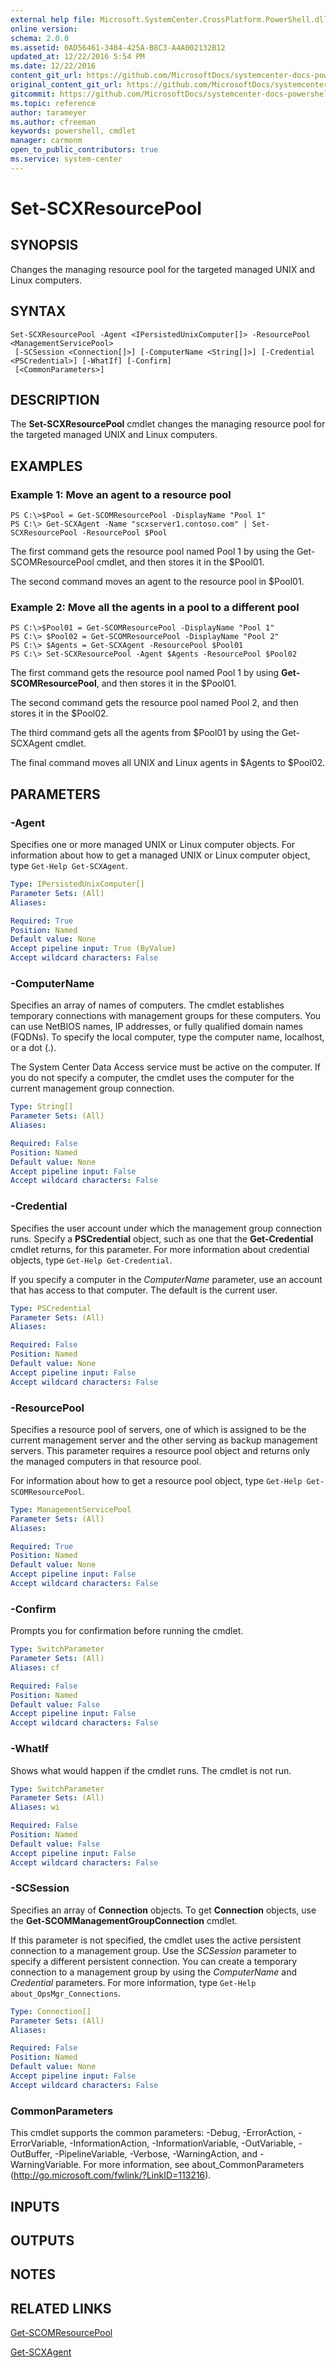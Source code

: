 ```yaml
---
external help file: Microsoft.SystemCenter.CrossPlatform.PowerShell.dll-Help.xml
online version: 
schema: 2.0.0
ms.assetid: 0AD56461-3484-425A-B8C3-A4A002132B12
updated_at: 12/22/2016 5:54 PM
ms.date: 12/22/2016
content_git_url: https://github.com/MicrosoftDocs/systemcenter-docs-powershell/blob/master/systemcenter-cmdlets/SystemCenter2016/OperationsManager/vlatest/Set-SCXResourcePool.md
original_content_git_url: https://github.com/MicrosoftDocs/systemcenter-docs-powershell/blob/master/systemcenter-cmdlets/SystemCenter2016/OperationsManager/vlatest/Set-SCXResourcePool.md
gitcommit: https://github.com/MicrosoftDocs/systemcenter-docs-powershell/blob/17c3a51bd892aad46c731d9f381f0704b4815004/systemcenter-cmdlets/SystemCenter2016/OperationsManager/vlatest/Set-SCXResourcePool.md
ms.topic: reference
author: tarameyer
ms.author: cfreeman
keywords: powershell, cmdlet
manager: carmonm
open_to_public_contributors: true
ms.service: system-center
---
```


# Set-SCXResourcePool

## SYNOPSIS
Changes the managing resource pool for the targeted managed UNIX and Linux computers.

## SYNTAX

```
Set-SCXResourcePool -Agent <IPersistedUnixComputer[]> -ResourcePool <ManagementServicePool>
 [-SCSession <Connection[]>] [-ComputerName <String[]>] [-Credential <PSCredential>] [-WhatIf] [-Confirm]
 [<CommonParameters>]
```

## DESCRIPTION
The **Set-SCXResourcePool** cmdlet changes the managing resource pool for the targeted managed UNIX and Linux computers.

## EXAMPLES

### Example 1: Move an agent to a resource pool
```
PS C:\>$Pool = Get-SCOMResourcePool -DisplayName "Pool 1"
PS C:\> Get-SCXAgent -Name "scxserver1.contoso.com" | Set-SCXResourcePool -ResourcePool $Pool
```

The first command gets the resource pool named Pool 1 by using the Get-SCOMResourcePool cmdlet, and then stores it in the $Pool01.

The second command moves an agent to the resource pool in $Pool01.

### Example 2: Move all the agents in a pool to a different pool
```
PS C:\>$Pool01 = Get-SCOMResourcePool -DisplayName "Pool 1"
PS C:\> $Pool02 = Get-SCOMResourcePool -DisplayName "Pool 2"
PS C:\> $Agents = Get-SCXAgent -ResourcePool $Pool01
PS C:\> Set-SCXResourcePool -Agent $Agents -ResourcePool $Pool02
```

The first command gets the resource pool named Pool 1 by using **Get-SCOMResourcePool**, and then stores it in the $Pool01.

The second command gets the resource pool named Pool 2, and then stores it in the $Pool02.

The third command gets all the agents from $Pool01 by using the Get-SCXAgent cmdlet.

The final command moves all UNIX and Linux agents in $Agents to $Pool02.

## PARAMETERS

### -Agent
Specifies one or more managed UNIX or Linux computer objects.
For information about how to get a managed UNIX or Linux computer object, type `Get-Help Get-SCXAgent`.

```yaml
Type: IPersistedUnixComputer[]
Parameter Sets: (All)
Aliases: 

Required: True
Position: Named
Default value: None
Accept pipeline input: True (ByValue)
Accept wildcard characters: False
```

### -ComputerName
Specifies an array of names of computers.
The cmdlet establishes temporary connections with management groups for these computers.
You can use NetBIOS names, IP addresses, or fully qualified domain names (FQDNs).
To specify the local computer, type the computer name, localhost, or a dot (.).

The System Center Data Access service must be active on the computer.
If you do not specify a computer, the cmdlet uses the computer for the current management group connection.

```yaml
Type: String[]
Parameter Sets: (All)
Aliases: 

Required: False
Position: Named
Default value: None
Accept pipeline input: False
Accept wildcard characters: False
```

### -Credential
Specifies the user account under which the management group connection runs.
Specify a **PSCredential** object, such as one that the **Get-Credential** cmdlet returns, for this parameter.
For more information about credential objects, type `Get-Help Get-Credential`.

If you specify a computer in the *ComputerName* parameter, use an account that has access to that computer.
The default is the current user.

```yaml
Type: PSCredential
Parameter Sets: (All)
Aliases: 

Required: False
Position: Named
Default value: None
Accept pipeline input: False
Accept wildcard characters: False
```

### -ResourcePool
Specifies a resource pool of servers, one of which is assigned to be the current management server and the other serving as backup management servers.
This parameter requires a resource pool object and returns only the managed computers in that resource pool.

For information about how to get a resource pool object, type `Get-Help Get-SCOMResourcePool`.

```yaml
Type: ManagementServicePool
Parameter Sets: (All)
Aliases: 

Required: True
Position: Named
Default value: None
Accept pipeline input: False
Accept wildcard characters: False
```

### -Confirm
Prompts you for confirmation before running the cmdlet.

```yaml
Type: SwitchParameter
Parameter Sets: (All)
Aliases: cf

Required: False
Position: Named
Default value: False
Accept pipeline input: False
Accept wildcard characters: False
```

### -WhatIf
Shows what would happen if the cmdlet runs.
The cmdlet is not run.

```yaml
Type: SwitchParameter
Parameter Sets: (All)
Aliases: wi

Required: False
Position: Named
Default value: False
Accept pipeline input: False
Accept wildcard characters: False
```

### -SCSession
Specifies an array of **Connection** objects.
To get **Connection** objects, use the **Get-SCOMManagementGroupConnection** cmdlet.

If this parameter is not specified, the cmdlet uses the active persistent connection to a management group.
Use the *SCSession* parameter to specify a different persistent connection.
You can create a temporary connection to a management group by using the *ComputerName* and *Credential* parameters.
For more information, type `Get-Help about_OpsMgr_Connections`.

```yaml
Type: Connection[]
Parameter Sets: (All)
Aliases: 

Required: False
Position: Named
Default value: None
Accept pipeline input: False
Accept wildcard characters: False
```

### CommonParameters
This cmdlet supports the common parameters: -Debug, -ErrorAction, -ErrorVariable, -InformationAction, -InformationVariable, -OutVariable, -OutBuffer, -PipelineVariable, -Verbose, -WarningAction, and -WarningVariable. For more information, see about_CommonParameters (http://go.microsoft.com/fwlink/?LinkID=113216).

## INPUTS

## OUTPUTS

## NOTES

## RELATED LINKS

[Get-SCOMResourcePool](xref:SystemCenter2016/OperationsManager/vlatest/Get-SCOMResourcePool.md)

[Get-SCXAgent](xref:SystemCenter2016/OperationsManager/vlatest/Get-SCXAgent.md)

